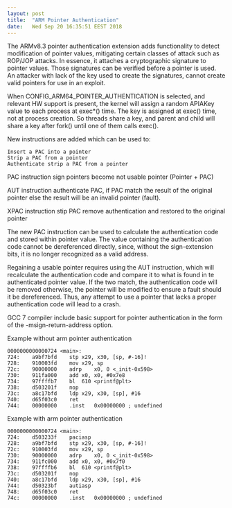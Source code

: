 ```yaml
---
layout: post
title:  "ARM Pointer Authentication"
date:   Wed Sep 20 16:35:51 EEST 2018
---
```


The ARMv8.3 pointer authentication extension adds functionality to detect modification of pointer values, mitigating certain classes of attack such as
ROP/JOP attacks. In essence, it attaches a cryptographic signature to pointer values. Those signatures can be verified before a pointer is used. 
An attacker with lack of the key used to create the signatures, cannot create valid pointers for use in an exploit.

When CONFIG_ARM64_POINTER_AUTHENTICATION is selected, and relevant HW support is present, the kernel will assign a random APIAKey value to each process at exec*() time.
The key is assigned at exec() time, not at process creation. So threads share a key, and parent and child will share a key after fork() until one of them calls exec().

New instructions are added which can be used to:

    Insert a PAC into a pointer
    Strip a PAC from a pointer
    Authenticate strip a PAC from a pointer

PAC instruction sign pointers become not usable pointer (Pointer + PAC)

AUT instruction authenticate PAC, if PAC match the result of the original pointer else the result will be an invalid pointer (fault).

XPAC instruction stip PAC remove authentication and restored to the original pointer

The new PAC instruction can be used to calculate the authentication code and stored within pointer value. The value containing the authentication code cannot be dereferenced directly, since, without the sign-extension bits, it is no longer recognized as a valid address.

Regaining a usable pointer requires using the AUT instruction, which will recalculate the authentication code and compare it to what is found in te authenticated pointer value. If the two match, the authentication code will be removed otherwise, the pointer will be modified to ensure a fault should it be dereferenced. Thus, any attempt to use a pointer that lacks a proper authentication code will lead to a crash. 

GCC 7 compiler include basic support for pointer authentication in the form of the -msign-return-address option.

Example without arm pointer authentication

    0000000000000724 <main>:
    724:	a9bf7bfd	stp	x29, x30, [sp, #-16]!
    728:	910003fd	mov	x29, sp
    72c:	90000000	adrp	x0, 0 <_init-0x598>
    730:	911fa000	add	x0, x0, #0x7e8
    734:	97ffffb7	bl	610 <printf@plt>
    738:	d503201f	nop
    73c:	a8c17bfd	ldp	x29, x30, [sp], #16
    740:	d65f03c0	ret
    744:	00000000	.inst	0x00000000 ; undefined

Example with arm pointer authentication

    0000000000000724 <main>:
    724:	d503233f	paciasp
    728:	a9bf7bfd	stp	x29, x30, [sp, #-16]!
    72c:	910003fd	mov	x29, sp
    730:	90000000	adrp	x0, 0 <_init-0x598>
    734:	911fc000	add	x0, x0, #0x7f0
    738:	97ffffb6	bl	610 <printf@plt>
    73c:	d503201f	nop
    740:	a8c17bfd	ldp	x29, x30, [sp], #16
    744:	d50323bf	autiasp
    748:	d65f03c0	ret
    74c:	00000000	.inst	0x00000000 ; undefined

